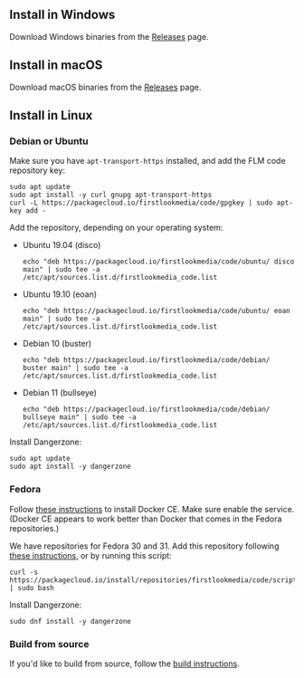 ## Install in Windows

Download Windows binaries from the [Releases](https://github.com/firstlookmedia/dangerzone/releases) page.

## Install in macOS

Download macOS binaries from the [Releases](https://github.com/firstlookmedia/dangerzone/releases) page.

## Install in Linux

### Debian or Ubuntu

Make sure you have `apt-transport-https` installed, and add the FLM code repository key:

```
sudo apt update
sudo apt install -y curl gnupg apt-transport-https
curl -L https://packagecloud.io/firstlookmedia/code/gpgkey | sudo apt-key add -
```

Add the repository, depending on your operating system:

- Ubuntu 19.04 (disco)
  ```
  echo "deb https://packagecloud.io/firstlookmedia/code/ubuntu/ disco main" | sudo tee -a /etc/apt/sources.list.d/firstlookmedia_code.list
  ```
- Ubuntu 19.10 (eoan)
  ```
  echo "deb https://packagecloud.io/firstlookmedia/code/ubuntu/ eoan main" | sudo tee -a /etc/apt/sources.list.d/firstlookmedia_code.list
  ```
- Debian 10 (buster)
  ```
  echo "deb https://packagecloud.io/firstlookmedia/code/debian/ buster main" | sudo tee -a /etc/apt/sources.list.d/firstlookmedia_code.list
  ```
- Debian 11 (bullseye)
  ```
  echo "deb https://packagecloud.io/firstlookmedia/code/debian/ bullseye main" | sudo tee -a /etc/apt/sources.list.d/firstlookmedia_code.list
  ```

Install Dangerzone:

```
sudo apt update
sudo apt install -y dangerzone
```

### Fedora

Follow [these instructions](https://docs.docker.com/install/linux/docker-ce/fedora/) to install Docker CE. Make sure enable the service. (Docker CE appears to work better than Docker that comes in the Fedora repositories.)

We have repositories for Fedora 30 and 31. Add this repository following [these instructions](https://packagecloud.io/firstlookmedia/code/install#manual-rpm), or by running this script:

```
curl -s https://packagecloud.io/install/repositories/firstlookmedia/code/script.rpm.sh | sudo bash
```

Install Dangerzone:

```
sudo dnf install -y dangerzone
```

### Build from source

If you'd like to build from source, follow the [build instructions](https://github.com/firstlookmedia/dangerzone/blob/master/BUILD.md).
